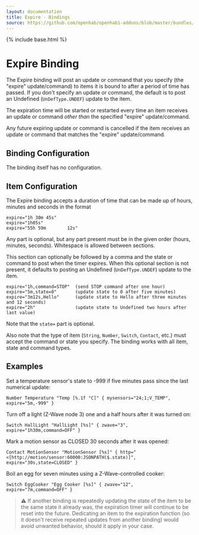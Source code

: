 ```yaml
---
layout: documentation
title: Expire - Bindings
source: https://github.com/openhab/openhab1-addons/blob/master/bundles/binding/org.openhab.binding.expire/README.md
---
```


<!-- Attention authors: Do not edit directly. Please add your changes to the appropriate source repository -->

{% include base.html %}

# Expire Binding

The Expire binding will post an update or command that you specify (the "expire" update/command) to items it is bound to after a period of time has passed.  If you don't specify an update or command, the default is to post an Undefined (`UnDefType.UNDEF`) update to the item.

The expiration time will be started or restarted every time an item receives an update or command *other than* the specified "expire" update/command.  

Any future expiring update or command is cancelled if the item receives an update or command that matches the "expire" update/command.

## Binding Configuration

The binding itself has no configuration.

## Item Configuration

The Expire binding accepts a duration of time that can be made up of hours, minutes and seconds in the format

```
expire="1h 30m 45s"
expire="1h05s"
expire="55h 59m        12s"
```

Any part is optional, but any part present must be in the given order (hours, minutes, seconds).  Whitespace is allowed between sections.

This section can optionally be followed by a comma and the state or command to post when the timer expires.  When this optional section is not present, it defaults to posting an Undefined (`UnDefType.UNDEF`) update to the item.

```
expire="1h,command=STOP"  (send STOP command after one hour)
expire="5m,state=0"       (update state to 0 after five minutes)
expire="3m12s,Hello"      (update state to Hello after three minutes and 12 seconds)
expire="2h"               (update state to Undefined two hours after last value)
```
Note that the `state=` part is optional.

Also note that the type of item (`String`, `Number`, `Switch`, `Contact`, etc.) must accept the command or state you specify.  The binding works with all item, state and command types.

## Examples

Set a temperature sensor's state to -999 if five minutes pass since the last numerical update:

```
Number Temperature "Temp [%.1f °C]" { mysensors="24;1;V_TEMP", expire="5m,-999" }
```

Turn off a light (Z-Wave node 3) one and a half hours after it was turned on:

```
Switch HallLight "HallLight [%s]" { zwave="3", expire="1h30m,command=OFF" }
```

Mark a motion sensor as CLOSED 30 seconds after it was opened:

```
Contact MotionSensor "MotionSensor [%s]" { http="<[http://motion/sensor:60000:JSONPATH($.state)]", expire="30s,state=CLOSED" }
```

Boil an egg for seven minutes using a Z-Wave-controlled cooker:

```
Switch EggCooker "Egg Cooker [%s]" { zwave="12", expire="7m,command=OFF" }
```

> ⚠️ If another binding is repeatedly updating the state of the item to be the same state it already was, the expiration timer will continue to be reset into the future.  Dedicating an item to the expiration function (so it doesn't receive repeated updates from another binding) would avoid unwanted behavior, should it apply in your case.
